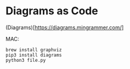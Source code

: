 # Diagrams as Code

(Diagrams)[https://diagrams.mingrammer.com/]

MAC:

```
brew install graphviz 
pip3 install diagrams
python3 file.py
```

